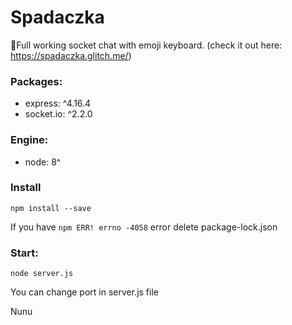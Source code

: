 # Spadaczka
📜Full working socket chat with emoji keyboard. (check it out here: https://spadaczka.glitch.me/)

### Packages:
- express: ^4.16.4
- socket.io: ^2.2.0

### Engine:
- node: 8^

### Install

```
npm install --save
```

If you have `npm ERR! errno -4058` error delete package-lock.json

### Start:
```
node server.js
```
You can change port in server.js file

Nunu
